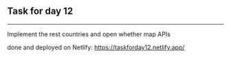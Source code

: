 Task for day 12
-----------------------------
-----------------------------
Implement the rest countries and open whether map APIs

done and deployed on Netlify: https://taskforday12.netlify.app/
